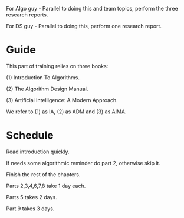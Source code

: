 For Algo guy - Parallel to doing this and team topics, perform the three research reports.

For DS guy - Parallel to doing this, perform one research report.

# Guide

This part of training relies on three books:

(1) Introduction To Algorithms.

(2) The Algorithm Design Manual.

(3) Artificial Intelligence: A Modern Approach. 

We refer to (1) as IA, (2) as ADM and (3) as AIMA.

# Schedule

Read introduction quickly.

If needs some algorithmic reminder do part 2, otherwise skip it.

Finish the rest of the chapters.

Parts 2,3,4,6,7,8 take 1 day each.

Parts 5 takes 2 days.

Part 9 takes 3 days.
